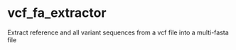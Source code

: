 vcf_fa_extractor
================

Extract reference and all variant sequences from a vcf file into a multi-fasta file
